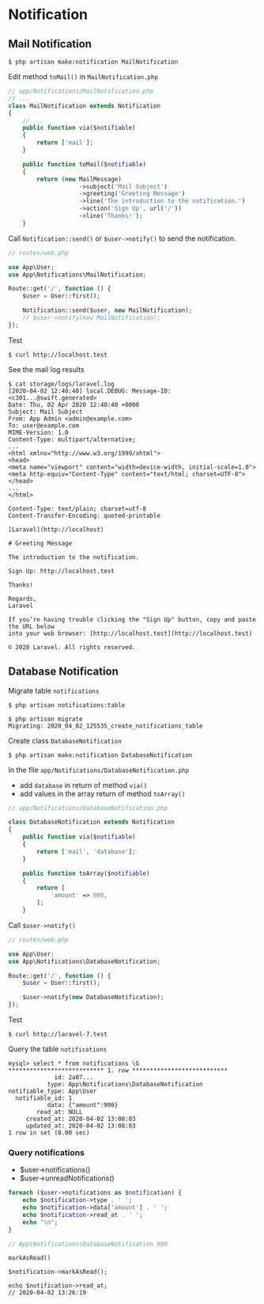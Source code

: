 # Notification

## Mail Notification

```console
$ php artisan make:notification MailNotification
```

Edit method `toMail()` in `MailNotification.php`

```php
// app/Notifications/MailNotification.php
// ...
class MailNotification extends Notification
{
    // ...
    public function via($notifiable)
    {
        return ['mail'];
    }

    public function toMail($notifiable)
    {
        return (new MailMessage)
                    ->subject('Mail Subject')
                    ->greeting('Greeting Message')
                    ->line('The introduction to the notification.')
                    ->action('Sign Up', url('/'))
                    ->line('Thanks!');
    }
```

Call `Notification::send()` or `$user->notify()` to send the notification.

```php
// routes/web.php

use App\User;
use App\Notifications\MailNotification;

Route::get('/', function () {
    $user = User::first();

    Notification::send($user, new MailNotification);
    // $user->notify(new MailNotification);
});
```

Test

```console
$ curl http://localhost.test
```

See the mail log results

```console
$ cat storage/logs/laravel.log
[2020-04-02 12:40:40] local.DEBUG: Message-ID: <c301...@swift.generated>
Date: Thu, 02 Apr 2020 12:40:40 +0000
Subject: Mail Subject
From: App Admin <admin@example.com>
To: user@example.com
MIME-Version: 1.0
Content-Type: multipart/alternative;
...
<html xmlns="http://www.w3.org/1999/xhtml">
<head>
<meta name="viewport" content="width=device-width, initial-scale=1.0">
<meta http-equiv="Content-Type" content="text/html; charset=UTF-8">
</head>
...
</html>

Content-Type: text/plain; charset=utf-8
Content-Transfer-Encoding: quoted-printable

[Laravel](http://localhost)

# Greeting Message

The introduction to the notification.

Sign Up: http://localhost.test

Thanks!

Regards,
Laravel

If you’re having trouble clicking the "Sign Up" button, copy and paste the URL below
into your web browser: [http://localhost.test](http://localhost.test)

© 2020 Laravel. All rights reserved.
```

## Database Notification

Migrate table `notifications`

```console
$ php artisan notifications:table

$ php artisan migrate
Migrating: 2020_04_02_125535_create_notifications_table
```

Create class `DatabaseNotification`

```console
$ php artisan make:notification DatabaseNotification
```

In the file `app/Notifications/DatabaseNotification.php`
- add `database` in return of method `via()`
- add values in the array return of method `toArray()`

```php
// app/Notifications/DatabaseNotification.php

class DatabaseNotification extends Notification
{
    public function via($notifiable)
    {
        return ['mail', 'database'];
    }

    public function toArray($notifiable)
    {
        return [
            'amount' => 900,
        ];
    }
```

Call `$user->notify()`

```php
// routes/web.php

use App\User;
use App\Notifications\DatabaseNotification;

Route::get('/', function () {
    $user = User::first();

    $user->notify(new DatabaseNotification);
});
```

Test

```console
$ curl http://laravel-7.test
```

Query the table `notifications`

```console
mysql> select * from notifications \G
*************************** 1. row ***************************
             id: 2a07...
           type: App\Notifications\DatabaseNotification
notifiable_type: App\User
  notifiable_id: 1
           data: {"amount":900}
        read_at: NULL
     created_at: 2020-04-02 13:08:03
     updated_at: 2020-04-02 13:08:03
1 row in set (0.00 sec)
```

### Query notifications

- $user->notifications()
- $user->unreadNotifications()

```php
foreach ($user->notifications as $notification) {
    echo $notification->type . ' ';
    echo $notification->data['amount'] . ' ';
    echo $notification->read_at . ' ';
    echo "\n";
}

// App\Notifications\DatabaseNotification 900
```

`markAsRead()`

```
$notification->markAsRead();

echo $notification->read_at;
// 2020-04-02 13:26:19
```
